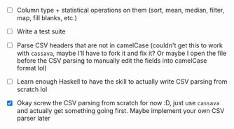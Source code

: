 - [ ] Column type + statistical operations on them (sort, mean, median, filter, map, fill blanks, etc.)
- [ ] Write a test suite
- [ ] Parse CSV headers that are not in camelCase (couldn't get this to work with `cassava`, maybe I'll have to fork it and fix it? Or maybe I open the file before the CSV parsing to manually edit the fields into camelCase format lol)
- [ ] Learn enough Haskell to have the skill to actually write CSV parsing from scratch lol

- [x] Okay screw the CSV parsing from scratch for now :D, just use `cassava` and actually get something going first. Maybe implement your own CSV parser later
